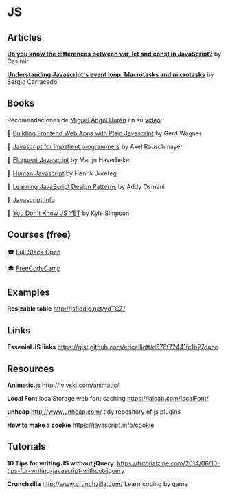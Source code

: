 # JS
## Articles
**[Do you know the differences between var, let and const in JavaScript?](https://codeburst.io/do-you-know-the-differences-between-var-let-and-const-in-javascript-b08cd3acc8b0)** by Casimir

**[Understanding Javascript's event loop: Macrotasks and microtasks](https://sergiocarracedo.es/2020/04/27/js-loop/)** by Sergio Carracedo

## Books
Recomendaciones de [Miguel Ángel Durán](https://twitter.com/midudev) en su [video](https://www.youtube.com/watch?v=Rtqvnl02Zcs):

📖  [Building Frontend Web Apps with Plain Javascript](https://web-engineering.info/JsFrontendApp-Book) by Gerd Wagner


📖  [Javascript for impatient programmers](https://exploringjs.com/impatient-js/toc.html) by Axel Rauschmayer

📖 [Eloquent Javascript](https://eloquentjavascript.net/) by Marijn Haverbeke

📖 [Human Javascript](https://read.humanjavascript.com/) by Henrik Joreteg

📖 [Learning JavaScript Design Patterns](https://addyosmani.com/resources/essentialjsdesignpatterns/book/) by Addy Osmani

📖 [Javascript Info](https://javascript.info/)

📖 [You Don't Know JS YET](https://github.com/getify/You-Dont-Know-JS/tree/2nd-ed) by Kyle Simpson

## Courses (free)
🎓 [Full Stack Open](https://fullstackopen.com/en/)

🎓 [FreeCodeCamp](https://www.freecodecamp.org/learn/)

## Examples
**Resizable table** http://jsfiddle.net/ydTCZ/

## Links
**Essenial JS links** https://gist.github.com/ericelliott/d576f72441fc1b27dace

## Resources
**Animatic.js** http://lvivski.com/animatic/

**Local Font** localStorage web font caching https://jaicab.com/localFont/

**unheap** http://www.unheap.com/ tidy repository of js plugins

**How to make a cookie** https://javascript.info/cookie

## Tutorials
**10 Tips for writing JS without jQuery**: https://tutorialzine.com/2014/06/10-tips-for-writing-javascript-without-jquery

**Crunchzilla** http://www.crunchzilla.com/ Learn coding by game

